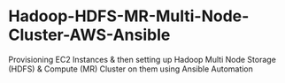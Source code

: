 # Hadoop-HDFS-MR-Multi-Node-Cluster-AWS-Ansible
Provisioning EC2 Instances &amp; then setting up Hadoop Multi Node Storage (HDFS) &amp; Compute (MR) Cluster on them using Ansible Automation
